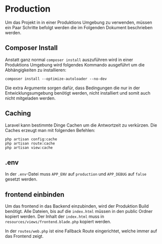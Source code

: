 # Production


Um das Projekt in in einer Produktions Umgebung zu verwenden, müssen ein Paar Schritte befolgt werden die im Folgenden Dokument beschrieben werden.

## Composer Install

Anstatt ganz normal `composer install` auszuführen wird in einer Produktions Umgebung wird folgendes Kommando ausgeführt um die Abhängigkeiten zu installieren:

```shell
composer install --optimize-autoloader --no-dev
```

Die extra Argumente sorgen dafür, dass Bedingungen die nur in der Entwicklungsumgebung benötigt werden, nicht installiert und somit auch nicht mitgeladen werden.


## Caching

Laravel kann bestimmte Dinge Cachen um die Antwortzeit zu verkürzen. Die Caches erzeugt man mit folgenden Befehlen:

```shell
php artisan config:cache
php artisan route:cache
php artisan view:cache
```

## .env

In der `.env`-Datei muss `APP_ENV` auf `production` und `APP_DEBUG` auf `false` gesetzt werden. 

## frontend einbinden

Um das frontend in das Backend einzubinden, wird der Produktion Build benötigt. Alle Dateien, bis auf die `index.html` müssen in den public Ordner kopiert werden.
Der Inhalt der `index.html` muss in `resources/views/frontend.blade.php` kopiert werden.

In der `routes/web.php` ist eine Fallback Route eingerichtet, welche immer auf das Frontend zeigt.
